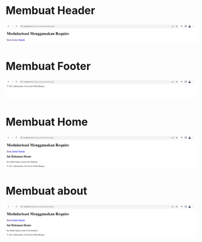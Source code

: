 # Membuat Header

![Membuat Header](screnshot/gambar1.png)


# Membuat Footer

![Membuat Footer](screnshot/gambar2.png)


# Membuat Home

![Membuat Home](screnshot/gambar3.png)


# Membuat about

![Membuat about](screnshot/gambar3.png)